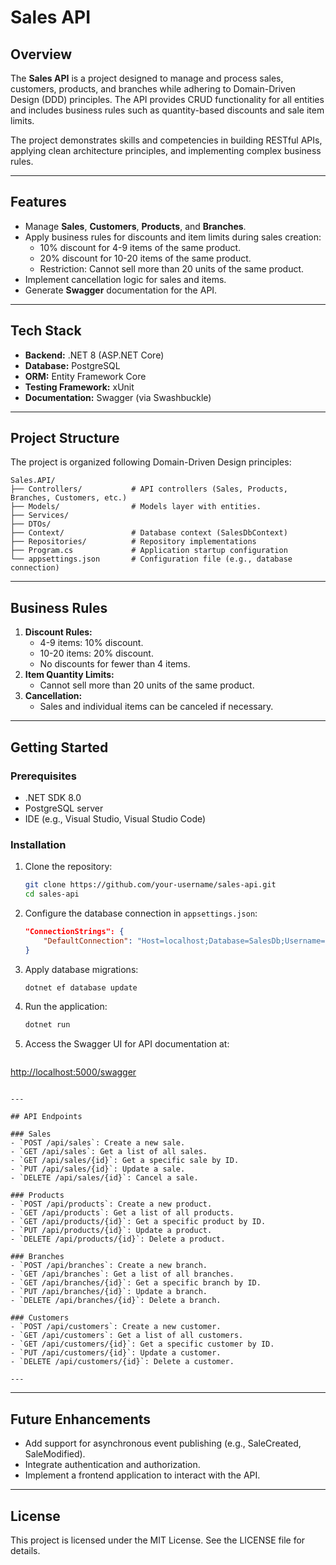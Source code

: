 # Sales API

## Overview

The **Sales API** is a project designed to manage and process sales, customers, products, and branches while adhering to Domain-Driven Design (DDD) principles. The API provides CRUD functionality for all entities and includes business rules such as quantity-based discounts and sale item limits.

The project demonstrates skills and competencies in building RESTful APIs, applying clean architecture principles, and implementing complex business rules.

---

## Features

- Manage **Sales**, **Customers**, **Products**, and **Branches**.
- Apply business rules for discounts and item limits during sales creation:
  - 10% discount for 4-9 items of the same product.
  - 20% discount for 10-20 items of the same product.
  - Restriction: Cannot sell more than 20 units of the same product.
- Implement cancellation logic for sales and items.
- Generate **Swagger** documentation for the API.

---

## Tech Stack

- **Backend:** .NET 8 (ASP.NET Core)
- **Database:** PostgreSQL
- **ORM:** Entity Framework Core
- **Testing Framework:** xUnit
- **Documentation:** Swagger (via Swashbuckle)

---

## Project Structure

The project is organized following Domain-Driven Design principles:

```
Sales.API/
├── Controllers/           # API controllers (Sales, Products, Branches, Customers, etc.)
├── Models/                # Models layer with entities.
├── Services/
├── DTOs/ 
├── Context/               # Database context (SalesDbContext)
├── Repositories/          # Repository implementations
├── Program.cs             # Application startup configuration
└── appsettings.json       # Configuration file (e.g., database connection)
```

---

## Business Rules

1. **Discount Rules:**
   - 4-9 items: 10% discount.
   - 10-20 items: 20% discount.
   - No discounts for fewer than 4 items.
2. **Item Quantity Limits:**
   - Cannot sell more than 20 units of the same product.
3. **Cancellation:**
   - Sales and individual items can be canceled if necessary.

---

## Getting Started

### Prerequisites

- .NET SDK 8.0
- PostgreSQL server
- IDE (e.g., Visual Studio, Visual Studio Code)

### Installation

1. Clone the repository:

   ```bash
   git clone https://github.com/your-username/sales-api.git
   cd sales-api
   ```

2. Configure the database connection in `appsettings.json`:

   ```json
   "ConnectionStrings": {
       "DefaultConnection": "Host=localhost;Database=SalesDb;Username=postgres;Password=yourpassword"
   }
   ```

3. Apply database migrations:

   ```bash
   dotnet ef database update
   ```

4. Run the application:

   ```bash
   dotnet run
   ```

5. Access the Swagger UI for API documentation at:

   ```
   ```

[http://localhost:5000/swagger](http://localhost:5000/swagger)

````

---

## API Endpoints

### Sales
- `POST /api/sales`: Create a new sale.
- `GET /api/sales`: Get a list of all sales.
- `GET /api/sales/{id}`: Get a specific sale by ID.
- `PUT /api/sales/{id}`: Update a sale.
- `DELETE /api/sales/{id}`: Cancel a sale.

### Products
- `POST /api/products`: Create a new product.
- `GET /api/products`: Get a list of all products.
- `GET /api/products/{id}`: Get a specific product by ID.
- `PUT /api/products/{id}`: Update a product.
- `DELETE /api/products/{id}`: Delete a product.

### Branches
- `POST /api/branches`: Create a new branch.
- `GET /api/branches`: Get a list of all branches.
- `GET /api/branches/{id}`: Get a specific branch by ID.
- `PUT /api/branches/{id}`: Update a branch.
- `DELETE /api/branches/{id}`: Delete a branch.

### Customers
- `POST /api/customers`: Create a new customer.
- `GET /api/customers`: Get a list of all customers.
- `GET /api/customers/{id}`: Get a specific customer by ID.
- `PUT /api/customers/{id}`: Update a customer.
- `DELETE /api/customers/{id}`: Delete a customer.

---
````

---

## Future Enhancements

- Add support for asynchronous event publishing (e.g., SaleCreated, SaleModified).
- Integrate authentication and authorization.
- Implement a frontend application to interact with the API.

---

## License

This project is licensed under the MIT License. See the LICENSE file for details.

